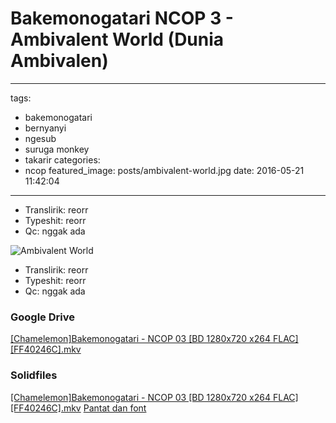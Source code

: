 # Bakemonogatari NCOP 3 - Ambivalent World (Dunia Ambivalen)

---

tags:

- bakemonogatari
- bernyanyi
- ngesub
- suruga monkey
- takarir
  categories:
- ncop
  featured_image: posts/ambivalent-world.jpg
  date: 2016-05-21 11:42:04

---

- Translirik: reorr
- Typeshit: reorr
- Qc: nggak ada

<!-- more -->

![Ambivalent World](/static/images/ambivalent-world.jpg)

- Translirik: reorr
- Typeshit: reorr
- Qc: nggak ada

### Google Drive

[\[Chamelemon\]Bakemonogatari - NCOP 03 \[BD 1280x720 x264 FLAC\]\[FF40246C\].mkv](https://drive.google.com/open?id=0B-XpBI8zNUN4dlVFUjNyckFFRTQ)

### Solidfiles

[\[Chamelemon\]Bakemonogatari - NCOP 03 \[BD 1280x720 x264 FLAC\]\[FF40246C\].mkv](https://www.solidfiles.com/v/VVAwvdRQZAYqd) [Pantat dan font](https://drive.google.com/open?id=0B-XpBI8zNUN4MV9SUS16cENjREE)
